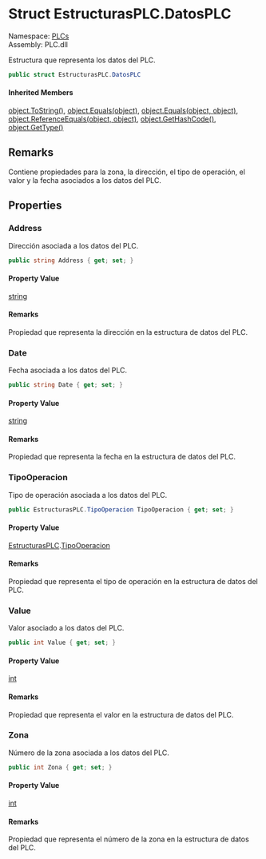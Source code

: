 # <a id="PLCs_EstructurasPLC_DatosPLC"></a> Struct EstructurasPLC.DatosPLC

Namespace: [PLCs](PLCs.md)  
Assembly: PLC.dll  

Estructura que representa los datos del PLC.

```csharp
public struct EstructurasPLC.DatosPLC
```

#### Inherited Members

[object.ToString\(\)](https://learn.microsoft.com/dotnet/api/system.object.tostring), 
[object.Equals\(object\)](https://learn.microsoft.com/dotnet/api/system.object.equals\#system\-object\-equals\(system\-object\)), 
[object.Equals\(object, object\)](https://learn.microsoft.com/dotnet/api/system.object.equals\#system\-object\-equals\(system\-object\-system\-object\)), 
[object.ReferenceEquals\(object, object\)](https://learn.microsoft.com/dotnet/api/system.object.referenceequals), 
[object.GetHashCode\(\)](https://learn.microsoft.com/dotnet/api/system.object.gethashcode), 
[object.GetType\(\)](https://learn.microsoft.com/dotnet/api/system.object.gettype)

## Remarks

Contiene propiedades para la zona, la dirección, el tipo de operación, el valor y la fecha asociados a los datos del PLC.

## Properties

### <a id="PLCs_EstructurasPLC_DatosPLC_Address"></a> Address

Dirección asociada a los datos del PLC.

```csharp
public string Address { get; set; }
```

#### Property Value

 [string](https://learn.microsoft.com/dotnet/api/system.string)

#### Remarks

Propiedad que representa la dirección en la estructura de datos del PLC.

### <a id="PLCs_EstructurasPLC_DatosPLC_Date"></a> Date

Fecha asociada a los datos del PLC.

```csharp
public string Date { get; set; }
```

#### Property Value

 [string](https://learn.microsoft.com/dotnet/api/system.string)

#### Remarks

Propiedad que representa la fecha en la estructura de datos del PLC.

### <a id="PLCs_EstructurasPLC_DatosPLC_TipoOperacion"></a> TipoOperacion

Tipo de operación asociada a los datos del PLC.

```csharp
public EstructurasPLC.TipoOperacion TipoOperacion { get; set; }
```

#### Property Value

 [EstructurasPLC](PLCs.EstructurasPLC.md).[TipoOperacion](PLCs.EstructurasPLC.TipoOperacion.md)

#### Remarks

Propiedad que representa el tipo de operación en la estructura de datos del PLC.

### <a id="PLCs_EstructurasPLC_DatosPLC_Value"></a> Value

Valor asociado a los datos del PLC.

```csharp
public int Value { get; set; }
```

#### Property Value

 [int](https://learn.microsoft.com/dotnet/api/system.int32)

#### Remarks

Propiedad que representa el valor en la estructura de datos del PLC.

### <a id="PLCs_EstructurasPLC_DatosPLC_Zona"></a> Zona

Número de la zona asociada a los datos del PLC.

```csharp
public int Zona { get; set; }
```

#### Property Value

 [int](https://learn.microsoft.com/dotnet/api/system.int32)

#### Remarks

Propiedad que representa el número de la zona en la estructura de datos del PLC.


